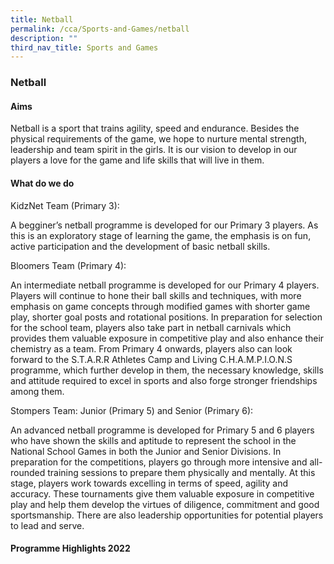```yaml
---
title: Netball
permalink: /cca/Sports-and-Games/netball
description: ""
third_nav_title: Sports and Games
---
```

### Netball

#### Aims 

Netball is a sport that trains agility, speed and endurance. Besides the physical requirements of the game, we hope to nurture mental strength, leadership and team spirit in the girls. It is our vision to develop in our players a love for the game and life skills that will live in them.


#### What do we do

KidzNet Team (Primary 3):

A begginer’s netball programme is developed for our Primary 3 players. As this is an exploratory stage of learning the game, the emphasis is on fun, active participation and the development of basic netball skills.

Bloomers Team (Primary 4):

An intermediate netball programme is developed for our Primary 4 players. Players will continue to hone their ball skills and techniques, with more emphasis on game concepts through modified games with shorter game play, shorter goal posts and rotational positions. In preparation for selection for the school team, players also take part in netball carnivals which provides them valuable exposure in competitive play and also enhance their chemistry as a team. From Primary 4 onwards, players also can look forward to the S.T.A.R.R Athletes Camp and Living C.H.A.M.P.I.O.N.S programme, which further develop in them, the necessary knowledge, skills and attitude required to excel in sports and also forge stronger friendships among them.

Stompers Team: Junior (Primary 5) and Senior (Primary 6):

An advanced netball programme is developed for Primary 5 and 6 players who have shown the skills and aptitude to represent the school in the National School Games in both the Junior and Senior Divisions. In preparation for the competitions, players go through more intensive and all-rounded training sessions to prepare them physically and mentally. At this stage, players work towards excelling in terms of speed, agility and accuracy. These tournaments give them valuable exposure in competitive play and help them develop the virtues of diligence, commitment and good sportsmanship. There are also leadership opportunities for potential players to lead and serve.

#### Programme Highlights 2022
